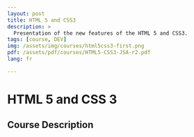 ```yaml
---
layout: post
title: HTML 5 and CSS3
description: >
  Presentation of the new features of the HTML 5 and CSS3.
tags: [course, DEV]
img: /assets/img/courses/html5css3-first.png
pdf: /assets/pdf/courses/HTML5-CSS3-JSA-r2.pdf
lang: fr

---
```

# HTML 5 and CSS 3
## Course Description
